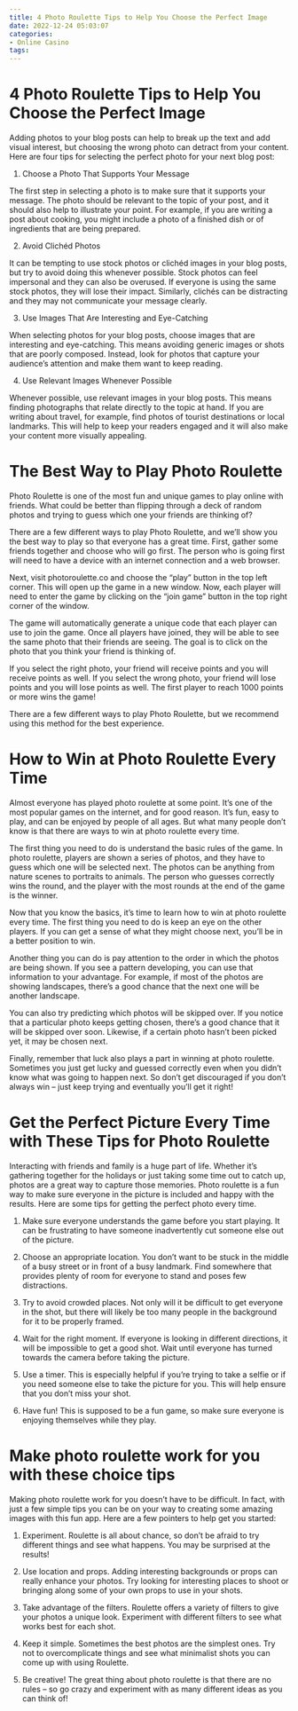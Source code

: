 ```yaml
---
title: 4 Photo Roulette Tips to Help You Choose the Perfect Image
date: 2022-12-24 05:03:07
categories:
- Online Casino
tags:
---
```



#  4 Photo Roulette Tips to Help You Choose the Perfect Image

Adding photos to your blog posts can help to break up the text and add visual interest, but choosing the wrong photo can detract from your content. Here are four tips for selecting the perfect photo for your next blog post:

1. Choose a Photo That Supports Your Message

The first step in selecting a photo is to make sure that it supports your message. The photo should be relevant to the topic of your post, and it should also help to illustrate your point. For example, if you are writing a post about cooking, you might include a photo of a finished dish or of ingredients that are being prepared.

2. Avoid Clichéd Photos

It can be tempting to use stock photos or clichéd images in your blog posts, but try to avoid doing this whenever possible. Stock photos can feel impersonal and they can also be overused. If everyone is using the same stock photos, they will lose their impact. Similarly, clichés can be distracting and they may not communicate your message clearly.

3. Use Images That Are Interesting and Eye-Catching

When selecting photos for your blog posts, choose images that are interesting and eye-catching. This means avoiding generic images or shots that are poorly composed. Instead, look for photos that capture your audience’s attention and make them want to keep reading.

4. Use Relevant Images Whenever Possible

Whenever possible, use relevant images in your blog posts. This means finding photographs that relate directly to the topic at hand. If you are writing about travel, for example, find photos of tourist destinations or local landmarks. This will help to keep your readers engaged and it will also make your content more visually appealing.

#  The Best Way to Play Photo Roulette

Photo Roulette is one of the most fun and unique games to play online with friends. What could be better than flipping through a deck of random photos and trying to guess which one your friends are thinking of?

There are a few different ways to play Photo Roulette, and we’ll show you the best way to play so that everyone has a great time. First, gather some friends together and choose who will go first. The person who is going first will need to have a device with an internet connection and a web browser.

Next, visit photoroulette.co and choose the “play” button in the top left corner. This will open up the game in a new window. Now, each player will need to enter the game by clicking on the “join game” button in the top right corner of the window.

The game will automatically generate a unique code that each player can use to join the game. Once all players have joined, they will be able to see the same photo that their friends are seeing. The goal is to click on the photo that you think your friend is thinking of.

If you select the right photo, your friend will receive points and you will receive points as well. If you select the wrong photo, your friend will lose points and you will lose points as well. The first player to reach 1000 points or more wins the game!

There are a few different ways to play Photo Roulette, but we recommend using this method for the best experience.

#  How to Win at Photo Roulette Every Time

Almost everyone has played photo roulette at some point. It’s one of the most popular games on the internet, and for good reason. It’s fun, easy to play, and can be enjoyed by people of all ages. But what many people don’t know is that there are ways to win at photo roulette every time.

The first thing you need to do is understand the basic rules of the game. In photo roulette, players are shown a series of photos, and they have to guess which one will be selected next. The photos can be anything from nature scenes to portraits to animals. The person who guesses correctly wins the round, and the player with the most rounds at the end of the game is the winner.

Now that you know the basics, it’s time to learn how to win at photo roulette every time. The first thing you need to do is keep an eye on the other players. If you can get a sense of what they might choose next, you’ll be in a better position to win.

Another thing you can do is pay attention to the order in which the photos are being shown. If you see a pattern developing, you can use that information to your advantage. For example, if most of the photos are showing landscapes, there’s a good chance that the next one will be another landscape.

You can also try predicting which photos will be skipped over. If you notice that a particular photo keeps getting chosen, there’s a good chance that it will be skipped over soon. Likewise, if a certain photo hasn’t been picked yet, it may be chosen next.

Finally, remember that luck also plays a part in winning at photo roulette. Sometimes you just get lucky and guessed correctly even when you didn’t know what was going to happen next. So don’t get discouraged if you don’t always win – just keep trying and eventually you’ll get it right!

#  Get the Perfect Picture Every Time with These Tips for Photo Roulette

Interacting with friends and family is a huge part of life. Whether it’s gathering together for the holidays or just taking some time out to catch up, photos are a great way to capture those memories. Photo roulette is a fun way to make sure everyone in the picture is included and happy with the results. Here are some tips for getting the perfect photo every time.

1) Make sure everyone understands the game before you start playing. It can be frustrating to have someone inadvertently cut someone else out of the picture.

2) Choose an appropriate location. You don’t want to be stuck in the middle of a busy street or in front of a busy landmark. Find somewhere that provides plenty of room for everyone to stand and poses few distractions.

3) Try to avoid crowded places. Not only will it be difficult to get everyone in the shot, but there will likely be too many people in the background for it to be properly framed.

4) Wait for the right moment. If everyone is looking in different directions, it will be impossible to get a good shot. Wait until everyone has turned towards the camera before taking the picture.

5) Use a timer. This is especially helpful if you’re trying to take a selfie or if you need someone else to take the picture for you. This will help ensure that you don’t miss your shot.

6) Have fun! This is supposed to be a fun game, so make sure everyone is enjoying themselves while they play.

#  Make photo roulette work for you with these choice tips

Making photo roulette work for you doesn’t have to be difficult. In fact, with just a few simple tips you can be on your way to creating some amazing images with this fun app. Here are a few pointers to help get you started:

1. Experiment. Roulette is all about chance, so don’t be afraid to try different things and see what happens. You may be surprised at the results!

2. Use location and props. Adding interesting backgrounds or props can really enhance your photos. Try looking for interesting places to shoot or bringing along some of your own props to use in your shots.

3. Take advantage of the filters. Roulette offers a variety of filters to give your photos a unique look. Experiment with different filters to see what works best for each shot.

4. Keep it simple. Sometimes the best photos are the simplest ones. Try not to overcomplicate things and see what minimalist shots you can come up with using Roulette.

5. Be creative! The great thing about photo roulette is that there are no rules – so go crazy and experiment with as many different ideas as you can think of!